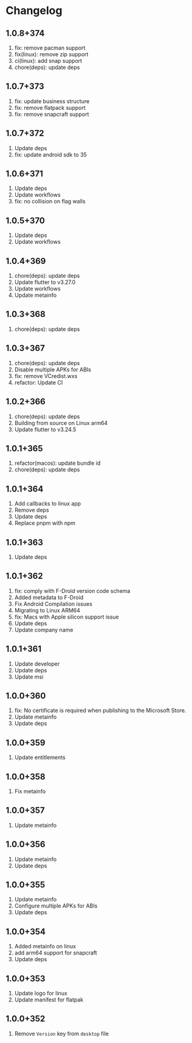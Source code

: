 # Changelog

## 1.0.8+374

1. fix: remove pacman support
2. fix(linux): remove zip support
3. ci(linux): add snap support
4. chore(deps): update deps

## 1.0.7+373

1. fix: update business structure
2. fix: remove flatpack support
3. fix: remove snapcraft support

## 1.0.7+372

1. Update deps
2. fix: update android sdk to 35

## 1.0.6+371

1. Update deps
2. Update workflows
3. fix: no collision on flag walls

## 1.0.5+370

1. Update deps
2. Update workflows

## 1.0.4+369

1. chore(deps): update deps
2. Update flutter to v3.27.0
3. Update workflows
4. Update metainfo

## 1.0.3+368

1. chore(deps): update deps

## 1.0.3+367

1. chore(deps): update deps
2. Disable multiple APKs for ABIs
3. fix: remove VCredist.wxs
4. refactor: Update CI

## 1.0.2+366

1. chore(deps): update deps
2. Building from source on Linux arm64
3. Update flutter to v3.24.5

## 1.0.1+365

1. refactor(macos): update bundle id
2. chore(deps): update deps

## 1.0.1+364

1. Add callbacks to linux app
2. Remove deps
3. Update deps
4. Replace pnpm with npm

## 1.0.1+363

1. Update deps

## 1.0.1+362

1. fix: comply with F-Droid version code schema
2. Added metadata to F-Droid
3. Fix Android Compilation issues
4. Migrating to Linux ARM64
5. fix: Macs with Apple silicon support issue
6. Update deps
7. Update company name

## 1.0.1+361

1. Update developer
2. Update deps
3. Update msi

## 1.0.0+360

1. fix: No certificate is required when publishing to the Microsoft Store.
2. Update metainfo
3. Update deps

## 1.0.0+359

1. Update entitlements

## 1.0.0+358

1. Fix metainfo

## 1.0.0+357

1. Update metainfo

## 1.0.0+356

1. Update metainfo
2. Update deps

## 1.0.0+355

1. Update metainfo
2. Configure multiple APKs for ABIs
3. Update deps

## 1.0.0+354

1. Added metainfo on linux
2. add arm64 support for snapcraft
3. Update deps

## 1.0.0+353

1. Update logo for linux
2. Update manifest for flatpak

## 1.0.0+352

1. Remove `Version` key from `desktop` file
